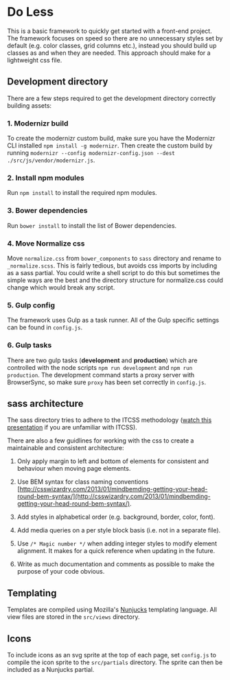 # Do Less

This is a basic framework to quickly get started with a front-end project. The framework focuses on speed so there are no unnecessary styles set by default (e.g. color classes, grid columns etc.), instead you should build up classes as and when they are needed. This approach should make for a lightweight css file. 

## Development directory

There are a few steps required to get the development directory correctly building assets:

### 1. Modernizr build

To create the modernizr custom build, make sure you have the Modernizr CLI installed `npm install -g modernizr`. Then create the custom build by running `modernizr --config modernizr-config.json --dest ./src/js/vendor/modernizr.js`.

### 2. Install npm modules

Run `npm install` to install the required npm modules.

### 3. Bower dependencies

Run `bower install` to install the list of Bower dependencies.

### 4. Move Normalize css

Move `normalize.css` from `bower_components` to `sass` directory and rename to `_normalize.scss`. This is fairly tedious, but avoids css imports by including as a sass partial. You could write a shell script to do this but sometimes the simple ways are the best and the directory structure for normalize.css could change which would break any script.

### 5. Gulp config

The framework uses Gulp as a task runner. All of the Gulp specific settings can be found in `config.js`.

### 6. Gulp tasks

There are two gulp tasks (**development** and **production**) which are controlled with the node scripts `npm run development` and `npm run production`. The development command starts a proxy server with BrowserSync, so make sure `proxy` has been set correctly in `config.js`.

## sass architecture

The sass directory tries to adhere to the ITCSS methodology ([watch this presentation](https://www.youtube.com/watch?v=1OKZOV-iLj4) if you are unfamiliar with ITCSS).

There are also a few guidlines for working with the css to create a maintainable and consistent architecture:

1. Only apply margin to left and bottom of elements for consistent and behaviour when moving page elements.
 
2. Use BEM syntax for class naming conventions [http://csswizardry.com/2013/01/mindbemding-getting-your-head-round-bem-syntax/](http://csswizardry.com/2013/01/mindbemding-getting-your-head-round-bem-syntax/).

3. Add styles in alphabetical order (e.g. background, border, color, font).

4. Add media queries on a per style block basis (i.e. not in a separate file).

5. Use `/* Magic number */` when adding integer styles to modify element alignment. It makes for a quick reference when updating in the future.

6. Write as much documentation and comments as possible to make the purpose of your code obvious. 

## Templating

Templates are compiled using Mozilla's [Nunjucks](https://mozilla.github.io/nunjucks/) templating language. All view files are stored in the `src/views` directory.

## Icons

To include icons as an svg sprite at the top of each page, set `config.js` to compile the icon sprite to the `src/partials` directory. The sprite can then be included as a Nunjucks partial.